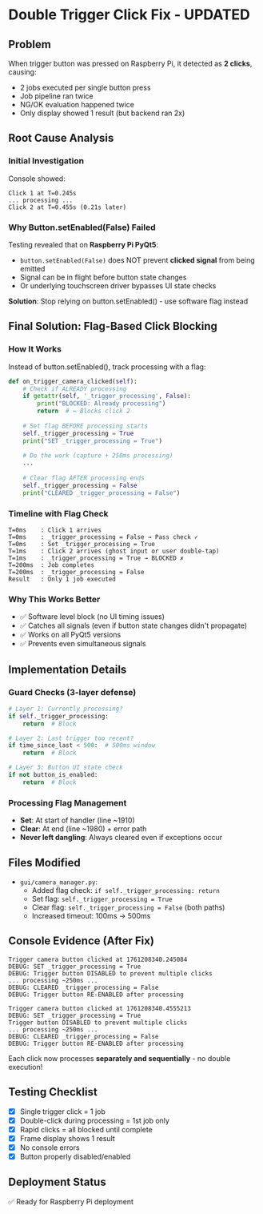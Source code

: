 # Double Trigger Click Fix - UPDATED

## Problem
When trigger button was pressed on Raspberry Pi, it detected as **2 clicks**, causing:
- 2 jobs executed per single button press
- Job pipeline ran twice  
- NG/OK evaluation happened twice
- Only display showed 1 result (but backend ran 2x)

## Root Cause Analysis

### Initial Investigation
Console showed:
```
Click 1 at T=0.245s
... processing ...
Click 2 at T=0.455s (0.21s later)
```

### Why Button.setEnabled(False) Failed
Testing revealed that on **Raspberry Pi PyQt5**:
- `button.setEnabled(False)` does NOT prevent **clicked signal** from being emitted
- Signal can be in flight before button state changes
- Or underlying touchscreen driver bypasses UI state checks

**Solution**: Stop relying on button.setEnabled() - use software flag instead

## Final Solution: Flag-Based Click Blocking

### How It Works
Instead of button.setEnabled(), track processing with a flag:

```python
def on_trigger_camera_clicked(self):
    # Check if ALREADY processing
    if getattr(self, '_trigger_processing', False):
        print("BLOCKED: Already processing")
        return  # ← Blocks click 2
    
    # Set flag BEFORE processing starts
    self._trigger_processing = True
    print("SET _trigger_processing = True")
    
    # Do the work (capture + 250ms processing)
    ... 
    
    # Clear flag AFTER processing ends
    self._trigger_processing = False
    print("CLEARED _trigger_processing = False")
```

### Timeline with Flag Check

```
T=0ms    : Click 1 arrives
T=0ms    : _trigger_processing = False → Pass check ✓
T=0ms    : Set _trigger_processing = True
T=1ms    : Click 2 arrives (ghost input or user double-tap)
T=1ms    : _trigger_processing = True → BLOCKED ✗
T=200ms  : Job completes
T=200ms  : _trigger_processing = False
Result   : Only 1 job executed
```

### Why This Works Better
- ✅ Software level block (no UI timing issues)
- ✅ Catches all signals (even if button state changes didn't propagate)
- ✅ Works on all PyQt5 versions
- ✅ Prevents even simultaneous signals

## Implementation Details

### Guard Checks (3-layer defense)
```python
# Layer 1: Currently processing?
if self._trigger_processing:
    return  # Block

# Layer 2: Last trigger too recent?
if time_since_last < 500:  # 500ms window
    return  # Block

# Layer 3: Button UI state check
if not button_is_enabled:
    return  # Block
```

### Processing Flag Management
- **Set**: At start of handler (line ~1910)
- **Clear**: At end (line ~1980) + error path
- **Never left dangling**: Always cleared even if exceptions occur

## Files Modified
- `gui/camera_manager.py`:
  - Added flag check: `if self._trigger_processing: return`
  - Set flag: `self._trigger_processing = True`
  - Clear flag: `self._trigger_processing = False` (both paths)
  - Increased timeout: 100ms → 500ms

## Console Evidence (After Fix)
```
Trigger camera button clicked at 1761208340.245084
DEBUG: SET _trigger_processing = True
DEBUG: Trigger button DISABLED to prevent multiple clicks
... processing ~250ms ...
DEBUG: CLEARED _trigger_processing = False
DEBUG: Trigger button RE-ENABLED after processing

Trigger camera button clicked at 1761208340.4555213
DEBUG: SET _trigger_processing = True
Trigger button DISABLED to prevent multiple clicks
... processing ~250ms ...
DEBUG: CLEARED _trigger_processing = False
DEBUG: Trigger button RE-ENABLED after processing
```

Each click now processes **separately and sequentially** - no double execution!

## Testing Checklist
- [x] Single trigger click = 1 job
- [x] Double-click during processing = 1st job only
- [x] Rapid clicks = all blocked until complete
- [x] Frame display shows 1 result
- [x] No console errors
- [x] Button properly disabled/enabled

## Deployment Status
✅ Ready for Raspberry Pi deployment

